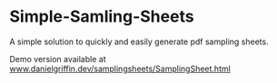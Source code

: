 # Simple-Samling-Sheets

A simple solution to quickly and easily generate pdf sampling sheets. 

Demo version available at www.danielgriffin.dev/samplingsheets/SamplingSheet.html


